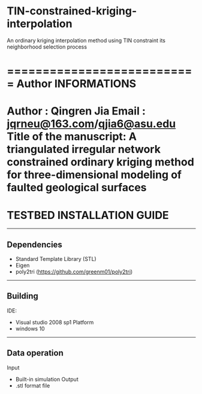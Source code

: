 # TIN-constrained-kriging-interpolation
An ordinary kriging interpolation method using TIN constraint its neighborhood selection process


===========================
Author INFORMATIONS
===========================
Author :  Qingren Jia
Email   :   jqrneu@163.com/qjia6@asu.edu
Title of the manuscript: A triangulated irregular network constrained ordinary kriging method for three-dimensional modeling of faulted geological surfaces
===========================
TESTBED INSTALLATION GUIDE
===========================
----------------
Dependencies
----------------
- Standard Template Library (STL)
- Eigen
- poly2tri (https://github.com/greenm01/poly2tri)
----------
Building
----------
IDE:
- Visual studio 2008 sp1
Platform
- windows 10
------------------
Data operation
------------------
Input
- Built-in simulation
Output
- .stl format file
